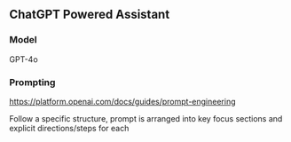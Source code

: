 ## ChatGPT Powered Assistant

### Model 
GPT-4o

### Prompting
https://platform.openai.com/docs/guides/prompt-engineering

Follow a specific structure, prompt is arranged into key focus sections and explicit directions/steps for each